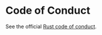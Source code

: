 # Code of Conduct

See the official [Rust code of conduct][coc].

[coc]: https://www.rust-lang.org/policies/code-of-conduct
